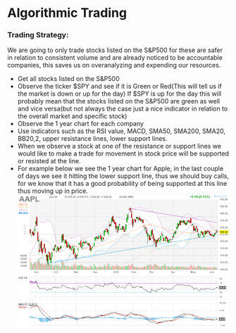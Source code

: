# Algorithmic Trading

### Trading Strategy:
  We are going to only trade stocks listed on the 
  S&P500 for these are safer in relation to consistent volume and are already noticed to be accountable companies, this saves us on overanalyzing and expending our resources.

  - Get all stocks listed on the S&P500
  - Observe the ticker $SPY and see if it is Green or Red(This will tell us if the market is down or up for the day) If $SPY is up for the day this will probably mean that the stocks listed on the S&P500 are green as well and vice versa(but not always the case just a nice indicator in relation to the overall market and specific stock)
  - Observe the 1 year chart for each company
  - Use indicators such as the RSI value, MACD, SMA50, SMA200, SMA20, BB20,2, upper resistance lines, lower support lines. 
  - When we observe a stock at one of the resistance or support lines we would like to make a trade for movement in stock price will be supported or resisted at the line.  
  - For example below we see the 1 year chart for Apple, in the last couple of days we see it hitting the lower support line, thus we should buy calls, for we know that it has a good probability of being supported at this line thus moving up in price.
  ![Apple Chart Example](AppleChart.PNG)
